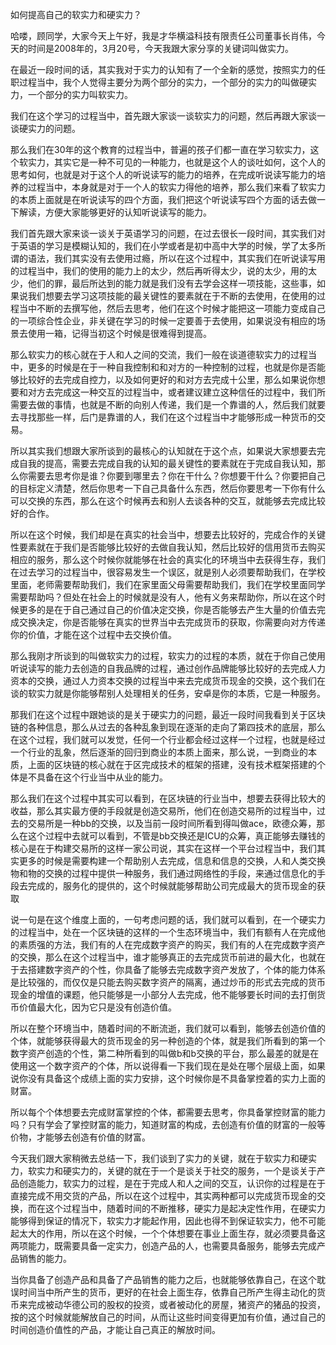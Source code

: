 如何提高自己的软实力和硬实力？

哈喽，顾同学，大家今天上午好，我是才华横溢科技有限责任公司董事长肖伟，今天的时间是2008年的，3月20号，今天我跟大家分享的关键词叫做实力。

在最近一段时间的话，其实我对于实力的认知有了一个全新的感觉，按照实力的任职过程当中，我个人觉得主要分为两个部分的实力，一个部分的实力的叫做硬实力，一个部分的实力叫软实力。

我们在这个学习的过程当中，首先跟大家谈一谈软实力的问题，然后再跟大家谈一谈硬实力的问题。

那么我们在30年的这个教育的过程当中，普遍的孩子们都一直在学习软实力，这个软实力，其实它是一种不可见的一种能力，也就是这个人的谈吐如何，这个人的思考如何，也就是对于这个人的听说读写的能力的培养，在完成听说读写能力的培养的过程当中，本身就是对于一个人的软实力得他的培养，那么我们来看了软实力的本质上面就是在听说读写的四个方面，我们把这个听说读写四个方面的话去做一下解读，方便大家能够更好的认知听说读写的能力。

我们首先跟大家来谈一谈关于英语学习的问题，在过去很长一段时间，其实我们对于英语的学习是模糊认知的，我们在小学或者是初中高中大学的时候，学了太多所谓的语法，我们其实没有去使用过瘾，所以在这个过程中，其实我们在听说读写用的过程当中，我们的使用的能力上的太少，然后再听得太少，说的太少，用的太少，他们的罪，最后所达到的能力就是我们没有去学会这样一项技能，这些事，如果说我们想要去学习这项技能的最关键性的要素就在于不断的去使用，在使用的过程当中不断的去撰写他，然后去思考，他们在这个时候才能把这一项能力变成自己的一项综合性企业，非关键在学习的时候一定要善于去使用，如果说没有相应的场景去使用一箱，记得当初这个时候是很难得到提高。

那么软实力的核心就在于人和人之间的交流，我们一般在谈道德软实力的过程当中，更多的时候是在于一种自我控制和和对方的一种控制的过程，也就是你是否能够比较好的去完成自控力，以及如何更好的和对方去完成十公里，那么如果说你想要和对方去完成这一种交互的过程当中，或者建议建立这种信任的过程中，我们所需要去做的事情，也就是不断的向别人传递，我们是一个靠谱的人，然后我们就要去寻找那些一样，后门是靠谱的人，我们在这个过程当中才能够形成一种货币的交易。

所以其实我们想跟大家所谈到的最核心的认知就在于这个点，如果说大家想要去完成自我的提高，需要去完成自我的认知的最关键性的要素就在于完成自我认知，那么你需要去思考你是谁？你要到哪里去？你在干什么？你想要干什么？你要把自己的目标定义清楚，然后你思考一下自己具备什么东西，然后你要思考一下你有什么可以交换的东西，那么在这个时候再去和别人去谈各种的交互，就能够去完成比较好的合作。

所以在这个时候，我们却是在真实的社会当中，想要去比较好的，完成合作的关键性要素就在于我们是否能够比较好的去做自我认知，然后比较好的信用货币去购买相应的服务，那么这个时候你就能够在社会的真实化的环境当中去获得生存，我们在过去学习的过程当中，很容易发生一个误区，就是别人必须要帮助我们，在学校里面，老师需要帮助我们，我们在家里面父母需要帮助我们，我们在学校里面同学需要帮助吗？但处在社会上的时候就是没有人，他有义务来帮助你，所以在这个时候更多的是在于自己通过自己的价值决定交换，你是否能够去产生大量的价值去完成交换决定，你是否能够在真实的世界当中去完成货币的获取，你需要向对方传递你的价值，才能在这个过程中去交换价值。

那么我刚才所谈到的叫做软实力的过程，软实力的过程的本质，就在于你自己使用听说读写的能力去创造的自我品牌的过程，通过创作品牌能够比较好的去完成人力资本的交换，通过人力资本交换的过程当中来去完成货币现金的交换，这个我们在谈的软实力就是你能够帮别人处理相关的任务，安卓是你的本质，它是一种服务。

那我们在这个过程中跟她谈的是关于硬实力的问题，最近一段时间我看到关于区块链的各种信息，那么从过去的各种乱象到现在逐渐的走向了第四技术的底层，那么在这个过程，我们就可以发觉，任何一个行业都会经过这样一个过程，也就是经过一个行业的乱象，然后逐渐的回归到商业的本质上面来，那么说，一到商业的本质，上面的区块链的核心就在于区完成技术的框架的搭建，没有技术框架搭建的个体是不具备在这个行业当中从业的能力。

那么我们在这个过程中其实可以看到，在区块链的行业当中，想要去获得比较大的收益，那么其实最方便的手段就是创造交易所，他们在创造交易所的过程当中，过去的交易所是一种bb的交换，以及当前一段时间所看到得叫做ace，欧德众筹，那么在这个过程中去就可以看到，不管是bb交换还是ICU的众筹，真正能够去赚钱的核心是在于构建交易所的这样一家公司说，其实在这样一个平台过程当中，我们其实更多的时候是需要构建一个帮助别人去完成，信息和信息的交换，人和人类交换物和物的交换的过程中提供一种服务，我们通过网络性的手段，来通过信息化的手段去完成的，服务化的提供的，这个时候就能够帮助公司完成最大的货币现金的获取

说一句是在这个维度上面的，一句考虑问题的话，我们就可以看到，在一个硬实力的过程当中，处在一个区块链的这样的一个生态环境当中，我们有额有人在完成他的素质强的方法，我们有的人在完成数字资产的购买，我们有的人在完成数字资产的交换，那么在这个过程当中，谁才能够真正的去完成货币前进的最大化，也就在于去搭建数字资产的个性，你具备了能够去完成数字资产发放了，个体的能力体系是比较强的，而仅仅是只能去购买数字资产的隔离，通过炒币的形式去完成的货币现金的增值的课题，他只能够是一小部分人去完成，他不能够要长时间的去打倒货币价值最大化，因为它只是没有创造价值。

所以在整个环境当中，随着时间的不断流逝，我们就可以看到，能够去创造价值的个体，就能够获得最大的货币现金的另一种创造的个体，就是我们所看到的第一个数字资产创造的个性，第二种所看到的叫做b和b交换的平台，那么最差的就是在使用这一个数字资产的个体，所以说得看一下我们现在是处在哪个层级上面，如果说你没有具备这个成绩上面的实力安排，这个时候你是不具备掌控着的实力上面的财富。

所以每个个体想要去完成财富掌控的个体，都需要去思考，你具备掌控财富的能力吗？只有学会了掌控财富的能力，知道财富的构成，去创造有价值的财富的一般等价物，才能够去创造有价值的财富。

今天我们跟大家稍微去总结一下，我们谈到了实力的关键，就在于软实力和硬实力，软实力和硬实力的，关键的就在于一个是谈关于社交的服务，一个是谈关于产品创造能力，软实力的过程，是在于完成人和人之间的交互，认识你的过程是在于直接完成不用交货的产品，所以在这个过程中，其实两种都可以完成货币现金的交换，而在这个过程当中，随着时间的不断推移，硬实力是起决定性作用，在硬实力能够得到保证的情况下，软实力才能起作用，因此也得不到保证软实力，他不可能起太大的作用，所以在这个时候，一个个体想要在事业上面生存，就必须要具备这两项能力，既需要具备一定实力，创造产品的人，也需要具备服务，能够去完成产品销售的能力。

当你具备了创造产品和具备了产品销售的能力之后，也就能够依靠自己，在这个耽误时间当中所产生的货币，更好的在社会上面生存，依靠自己所产生得主动化的货币来完成被动华德公司的股权的投资，或者被动化的房屋，猪资产的猪品的投资，按的这个时候就能解放自己的时间，从而让这些时间变得更加有价值，通过自己的时间创造价值性的产品，才能让自己真正的解放时间。
